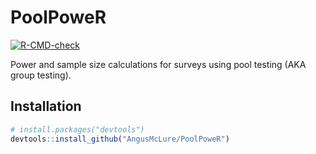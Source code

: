 # PoolPoweR  

<!-- badges: start -->
  [![R-CMD-check](https://github.com/AngusMcLure/PoolPoweR/actions/workflows/R-CMD-check.yaml/badge.svg)](https://github.com/AngusMcLure/PoolPoweR/actions/workflows/R-CMD-check.yaml)
  <!-- badges: end -->  
  
Power and sample size calculations for surveys using pool testing (AKA group
testing).  

## Installation  
```r
# install.packages("devtools")
devtools::install_github("AngusMcLure/PoolPoweR")
```

